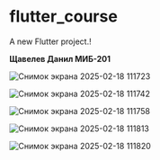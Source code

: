 # flutter_course

A new Flutter project.! 

**Щавелев Данил МИБ-201**

![Снимок экрана 2025-02-18 111723](https://github.com/user-attachments/assets/f1ae1cc3-f78d-45f1-afd9-ce603e952d16)





![Снимок экрана 2025-02-18 111742](https://github.com/user-attachments/assets/e16a24bb-1e0f-4b95-bf05-1931b9cf5286)





![Снимок экрана 2025-02-18 111758](https://github.com/user-attachments/assets/77836b65-851b-40a5-948e-0de950bd84fb)





![Снимок экрана 2025-02-18 111813](https://github.com/user-attachments/assets/33416e5f-b81a-495a-b3df-6cc52acb624e)



![Снимок экрана 2025-02-18 111820](https://github.com/user-attachments/assets/3a883092-b4f6-481d-a247-adfab7657390)






